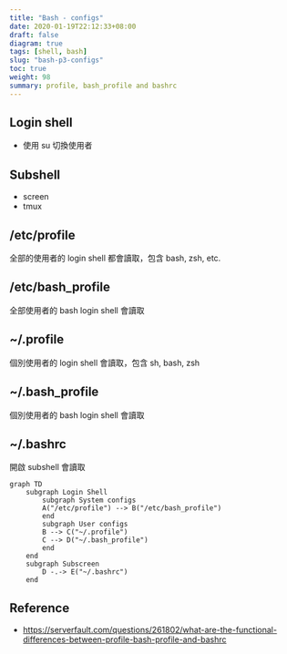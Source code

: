 ```yaml
---
title: "Bash - configs"
date: 2020-01-19T22:12:33+08:00
draft: false
diagram: true
tags: [shell, bash]
slug: "bash-p3-configs"
toc: true
weight: 98
summary: profile, bash_profile and bashrc
---
```


## Login shell

- 使用 su 切換使用者

## Subshell

- screen
- tmux

## /etc/profile

全部的使用者的 login shell 都會讀取，包含 bash, zsh, etc.

## /etc/bash_profile

全部使用者的 bash login shell 會讀取

<!-- markdownlint-disable MD033 -->
<h2> ~/.profile </h2>  
<!-- markdownlint-enable MD033 -->
  
個別使用者的 login shell 會讀取，包含 sh, bash, zsh

## ~/.bash_profile

個別使用者的 bash login shell 會讀取

## ~/.bashrc

開啟 subshell 會讀取

```mermaid
graph TD
    subgraph Login Shell
        subgraph System configs
        A("/etc/profile") --> B("/etc/bash_profile")
        end
        subgraph User configs
        B --> C("~/.profile")
        C --> D("~/.bash_profile")
        end
    end
    subgraph Subscreen
        D -.-> E("~/.bashrc")
    end
```

## Reference

- <https://serverfault.com/questions/261802/what-are-the-functional-differences-between-profile-bash-profile-and-bashrc>
